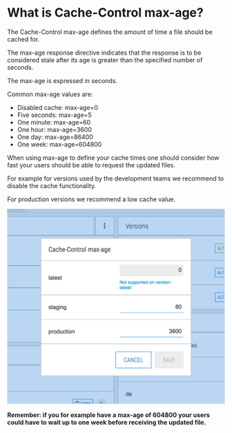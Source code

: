 # What is Cache-Control max-age?
The Cache-Control max-age defines the amount of time a file should be cached for.

The max-age response directive indicates that the response is to be considered stale after its age is greater than the specified number of seconds.

The max-age is expressed in seconds.

Common max-age values are:

- Disabled cache: max-age=0
- Five seconds: max-age=5
- One minute: max-age=60
- One hour: max-age=3600
- One day: max-age=86400
- One week: max-age=604800

When using max-age to define your cache times one should consider how fast your users should be able to request the updated files.

For example for versions used by the development teams we recommend to disable the cache functionality.

For production versions we recommend a low cache value.

![](/assets/app-settings.png)

**Remember: if you for example have a max-age of 604800 your users could have to wait up to one week before receiving the updated file.**

